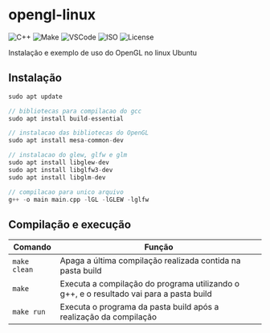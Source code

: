 # opengl-linux

![C++](https://img.shields.io/badge/Linguagem-C++-green.svg)
![Make](https://img.shields.io/badge/Compilacao-Make-orange)
![VSCode](https://img.shields.io/badge/IDE-VSCode-informational)
![ISO](https://img.shields.io/badge/ISO-Linux-blueviolet)
![License](https://badgen.net/badge/license/MIT/green)

Instalação e exemplo de uso do OpenGL no linux Ubuntu

## Instalação

```C++
sudo apt update

// bibliotecas para compilacao do gcc
sudo apt install build-essential

// instalacao das bibliotecas do OpenGL
sudo apt install mesa-common-dev

// instalacao do glew, glfw e glm
sudo apt install libglew-dev
sudo apt install libglfw3-dev
sudo apt install libglm-dev

// compilacao para unico arquivo
g++ -o main main.cpp -lGL -lGLEW -lglfw
```

## Compilação e execução

| Comando      | Função                                                                                  |
| ------------ | --------------------------------------------------------------------------------------- |
| `make clean` | Apaga a última compilação realizada contida na pasta build                              |
| `make`       | Executa a compilação do programa utilizando o g++, e o resultado vai para a pasta build |
| `make run`   | Executa o programa da pasta build após a realização da compilação                       |
